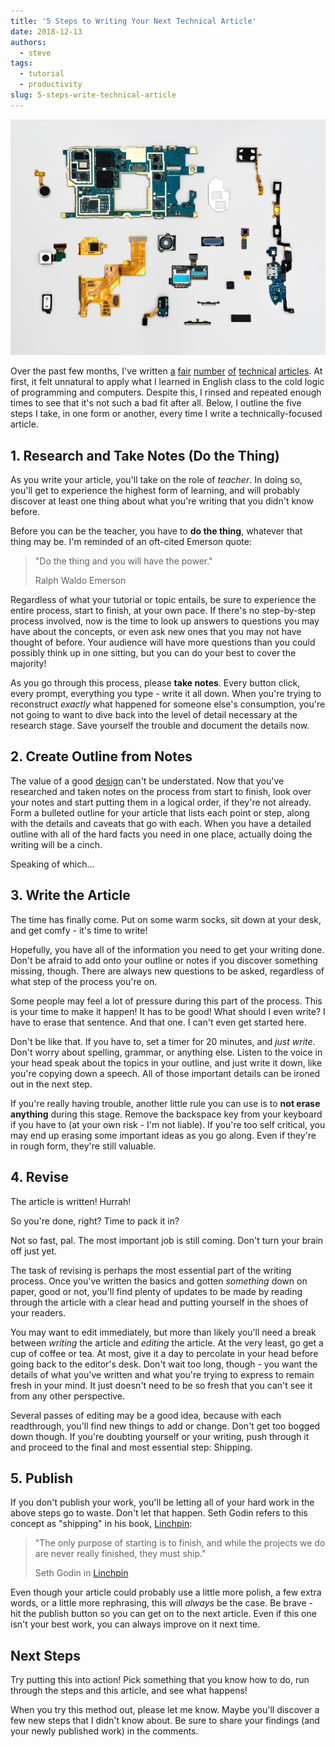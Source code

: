 ```yaml
---
title: '5 Steps to Writing Your Next Technical Article'
date: 2018-12-13
authors:
  - steve
tags:
  - tutorial
  - productivity
slug: 5-steps-write-technical-article
---
```


![Circuitboard parts](write-technical-article.jpg)

Over the past few months, I've written [a](../../2017/hash-table-python/index.md) [fair](../linux-kernel-1/index.md) [number](../linux-kernel-2/index.md) [of](../ruby-gem/index.md) [technical](../binary-search-tree/index.md) [articles](../backup-linux-workspace/index.md). At first, it felt unnatural to apply what I learned in English class to the cold logic of programming and computers. Despite this, I rinsed and repeated enough times to see that it's not such a bad fit after all. Below, I outline the five steps I take, in one form or another, every time I write a technically-focused article.

<!-- more -->

## 1. Research and Take Notes (Do the Thing)

As you write your article, you'll take on the role of *teacher*. In doing so, you'll get to experience the highest form of learning, and will probably discover at least one thing about what you're writing that you didn't know before.

Before you can be the teacher, you have to **do the thing**, whatever that thing may be. I'm reminded of an oft-cited Emerson quote:

>"Do the thing and you will have the power."
>
> Ralph Waldo Emerson

Regardless of what your tutorial or topic entails, be sure to experience the entire process, start to finish, at your own pace. If there's no step-by-step process involved, now is the time to look up answers to questions you may have about the concepts, or even ask new ones that you may not have thought of before. Your audience will have more questions than you could possibly think up in one sitting, but you can do your best to cover the majority!

As you go through this process, please **take notes**. Every button click, every prompt, everything you type - write it all down. When you're trying to reconstruct *exactly* what happened for someone else's consumption, you're not going to want to dive back into the level of detail necessary at the research stage. Save yourself the trouble and document the details now.

## 2. Create Outline from Notes

The value of a good [design](../design-vs-implementation/index.md) can't be understated. Now that you've researched and taken notes on the process from start to finish, look over your notes and start putting them in a logical order, if they're not already. Form a bulleted outline for your article that lists each point or step, along with the details and caveats that go with each. When you have a detailed outline with all of the hard facts you need in one place, actually doing the writing will be a cinch.

Speaking of which...

## 3. Write the Article

The time has finally come. Put on some warm socks, sit down at your desk, and get comfy - it's time to write!

Hopefully, you have all of the information you need to get your writing done. Don't be afraid to add onto your outline or notes if you discover something missing, though. There are always new questions to be asked, regardless of what step of the process you're on.

Some people may feel a lot of pressure during this part of the process. This is your time to make it happen! It has to be good! What should I even write? I have to erase that sentence. And that one. I can't even get started here.

Don't be like that. If you have to, set a timer for 20 minutes, and *just write*. Don't worry about spelling, grammar, or anything else. Listen to the voice in your head speak about the topics in your outline, and just write it down, like you're copying down a speech. All of those important details can be ironed out in the next step.

If you're really having trouble, another little rule you can use is to **not erase anything** during this stage. Remove the backspace key from your keyboard if you have to (at your own risk - I'm not liable). If you're too self critical, you may end up erasing some important ideas as you go along. Even if they're in rough form, they're still valuable.

## 4. Revise

The article is written! Hurrah!

So you're done, right? Time to pack it in?

Not so fast, pal. The most important job is still coming. Don't turn your brain off just yet.

The task of revising is perhaps the most essential part of the writing process. Once you've written the basics and gotten *something* down on paper, good or not, you'll find plenty of updates to be made by reading through the article with a clear head and putting yourself in the shoes of your readers.

You may want to edit immediately, but more than likely you'll need a break between *writing* the article and *editing* the article. At the very least, go get a cup of coffee or tea. At most, give it a day to percolate in your head before going back to the editor's desk. Don't wait too long, though - you want the details of what you've written and what you're trying to express to remain fresh in your mind. It just doesn't need to be so fresh that you can't see it from any other perspective.

Several passes of editing may be a good idea, because with each readthrough, you'll find new things to add or change. Don't get too bogged down though. If you're doubting yourself or your writing, push through it and proceed to the final and most essential step: Shipping.

## 5. Publish

If you don't publish your work, you'll be letting all of your hard work in the above steps go to waste. Don't let that happen. Seth Godin refers to this concept as "shipping" in his book, [Linchpin](https://amzn.to/3Mbb8pv):

>"The only purpose of starting is to finish, and while the projects we do are never really finished, they must ship."
>
> Seth Godin in [Linchpin](https://amzn.to/3Mbb8pv)

Even though your article could probably use a little more polish, a few extra words, or a little more rephrasing, this will *always* be the case. Be brave - hit the publish button so you can get on to the next article. Even if this one isn't your best work, you can always improve on it next time.

## Next Steps

Try putting this into action! Pick something that you know how to do, run through the steps and this article, and see what happens!

When you try this method out, please let me know. Maybe you'll discover a few new steps that I didn't know about. Be sure to share your findings (and your newly published work) in the comments.
